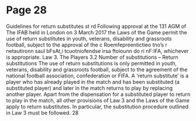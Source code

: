 # Page 28

Guidelines for
return substitutes
st rd
Following approval at the 131 AGM of The IFAB held in London on 3 March
2017 the Laws of the Game permit the use of return substitutes in youth,
veterans, disability and grassroots football, subject to the approval of the
c Roemfepreentictieo tno’s r netautironn saul bFsAt,i tcuotniofendse irsa ftoiounn do ri nF:IFA, whichever is appropriate.
Law 3. The Players
3.2 Number of substitutions – Return substitutions
The use of return substitutions is only permitted in youth, veterans, disability
and grassroots football, subject to the agreement of the national football
association, confederation or FIFA.
A ‘return substitute’ is a player who has already played in the match and has
been substituted (a substituted player) and later in the match returns to play
by replacing another player.
Apart from the dispensation for a substituted player to return to play in the
match, all other provisions of Law 3 and the Laws of the Game apply to return
substitutes. In particular, the substitution procedure outlined in Law 3
must be followed.
28
